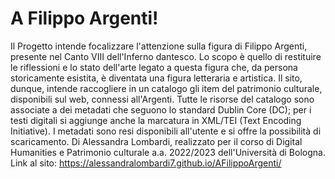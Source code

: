 # A Filippo Argenti! 
Il Progetto intende focalizzare l'attenzione sulla figura di Filippo Argenti, presente nel Canto VIII dell'Inferno dantesco.
Lo scopo è quello di restituire le riflessioni e lo stato dell'arte legato a questa figura che, da persona storicamente esistita, è diventata una figura letteraria e artistica. Il sito, dunque, intende raccogliere in un catalogo gli item del patrimonio culturale, disponibili sul web, connessi all'Argenti.
Tutte le risorse del catalogo sono associate a dei metadati che seguono lo standard Dublin Core (DC); per i testi digitali si aggiunge anche la marcatura in XML/TEI (Text Encoding Initiative). I metadati sono resi disponibili all'utente e si offre la possibilità di scaricamento.
Di Alessandra Lombardi, realizzato per il corso di Digital Humanities e Patrimonio culturale a.a. 2022/2023 dell'Università di Bologna.
Link al sito: https://alessandralombardi7.github.io/AFilippoArgenti/ 

